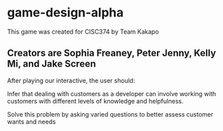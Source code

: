 # game-design-alpha
This game was created for CISC374 by Team Kakapo

Creators are Sophia Freaney, Peter Jenny, Kelly Mi, and Jake Screen
-------------------
After playing our interactive, the user should:

Infer that dealing with customers as a developer can involve working with customers with different levels of knowledge and helpfulness.

Solve this problem by asking varied questions to better assess customer wants and needs

